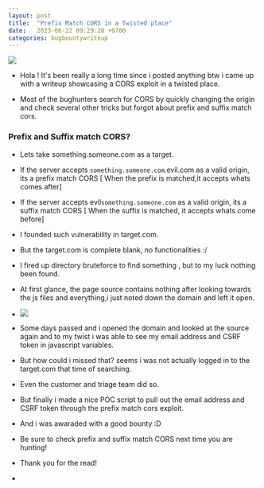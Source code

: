 ```yaml
---
layout: post
title:  "Prefix Match CORS in a Twisted place"
date:   2023-06-22 09:29:20 +0700
categories: bugbountywriteup
---
```

<img src="https://media.tenor.com/EERR4LXoJBoAAAAd/hi-wave.gif"></img>


- Hola ! It's been really a long time since i posted anything btw i came up with a writeup showcasing a CORS exploit in a twisted place.

- Most of the bughunters search for CORS by quickly changing the origin and check several other tricks but forgot about prefix and suffix match cors.

### Prefix and Suffix match CORS?

- Lets take something.someone.com as a target.

- If the server accepts `something.someone.com`.evil.com as a valid origin, its a prefix match CORS [ When the prefix is matched,it accepts whats comes after]
- If the server accepts evil`something.someone.com` as a valid origin, its a suffix match CORS [ When the suffix is matched, it accepts whats come before]

- I founded such vulnerability in target.com.

- But the target.com is complete blank, no functionalities :/
  
- I fired up directory bruteforce to find something , but to my luck nothing been found.
  
- At first glance, the page source contains nothing after looking towards the js files and everything,i just noted down the domain and left it open.

- <img src="https://github.com/kabilan1290/kabilan1290.github.io/assets/45006244/de1f3137-9527-4f27-8d94-657520b213d5"></img>

- Some days passed and i opened the domain and looked at the source again and to my twist i was able to see my email address and CSRF token in javascript variables.
  
- But how could i missed that? seems i was not actually logged in to the target.com that time of searching.
  
- Even the customer and triage team did so.
  
- But finally i made a nice POC script to pull out the email address and CSRF token through the prefix match cors exploit.

- And i was awaraded with a good bounty :D

- Be sure to check prefix and suffix match CORS next time you are hunting!

- Thank you for the read!
- 
